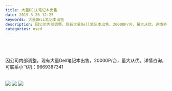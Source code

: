 ```yaml
---
title: 大量DELL笔记本出售
date: 2019-3-26 12:25
keywords: 大量DELL笔记本出售
description: 因公司内部调整，现有大量Dell笔记本出售，20000P/台，量大从优。详情咨询，可联系小飞机：9669387341
categories: used
---
```

<td class="t_f" id="postmessage_3310551">

<br/>
<br/>
<br/>
因公司内部调整，现有大量Dell笔记本出售，20000P/台，量大从优。详情咨询，可联系小飞机：9669387341<br/>
<br/>
<br/>

<img aid="1123021" data-cf-modified-eeb770eabb59661cf0770d86-="" file="data/attachment/forum/201903/26/122436mac5a580hrxb363b.jpg.thumb.jpg" id="aimg_1123021" inpost="1" onclick="" onmouseover="" src="http://www.flw.ph/data/attachment/forum/201903/26/122436mac5a580hrxb363b.jpg" style="cursor:pointer" zoomfile="data/attachment/forum/201903/26/122436mac5a580hrxb363b.jpg"/>



<img aid="1123022" data-cf-modified-eeb770eabb59661cf0770d86-="" file="data/attachment/forum/201903/26/122456urzde88do3dlyp1c.jpg.thumb.jpg" id="aimg_1123022" inpost="1" onclick="" onmouseover="" src="http://www.flw.ph/data/attachment/forum/201903/26/122456urzde88do3dlyp1c.jpg" style="cursor:pointer" zoomfile="data/attachment/forum/201903/26/122456urzde88do3dlyp1c.jpg"/>



<img aid="1123023" data-cf-modified-eeb770eabb59661cf0770d86-="" file="data/attachment/forum/201903/26/122524ft77n3ohoo7aq2tt.jpg.thumb.jpg" id="aimg_1123023" inpost="1" onclick="" onmouseover="" src="http://www.flw.ph/data/attachment/forum/201903/26/122524ft77n3ohoo7aq2tt.jpg" style="cursor:pointer" zoomfile="data/attachment/forum/201903/26/122524ft77n3ohoo7aq2tt.jpg"/>


<br/>
</td>
